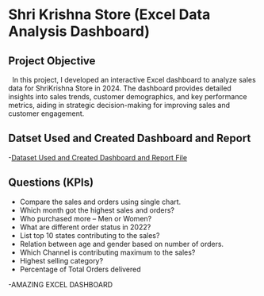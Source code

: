 # Shri Krishna Store (Excel Data Analysis Dashboard)
## Project Objective

  In this project, I developed an interactive Excel dashboard to analyze sales data for ShriKrishna Store in 2024. The dashboard provides detailed insights into sales trends, customer demographics, and key performance metrics, aiding in strategic decision-making for improving sales and customer engagement.

## Datset Used and Created Dashboard and Report

 
 -<a href="https://github.com/AniruddhaGhogare/Shri_Krishna_Store_Excel_Data_Analysis_Dashboard/blob/main/Shree%20Krishna%20Store%20Data%20Analysis%20using%20Excel.xlsx">Dataset Used and Created Dashboard and Report File </a>

## Questions (KPIs)

- Compare the sales and orders using single chart.
- Which month got the highest sales and orders?
- Who purchased more – Men or Women?
- What are different order status in 2022?
- List top 10 states contributing to the sales?
- Relation between age and gender based on number of orders.
- Which Channel is contributing maximum to the sales?
- Highest selling category?
- Percentage of Total Orders delivered

-AMAZING EXCEL DASHBOARD <a href="Capture.PNG"> </a>



